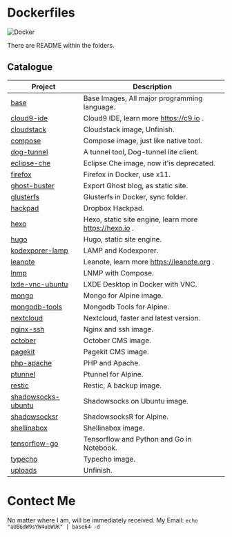 # Dockerfiles

![Docker](https://assets-cdn.github.com/images/icons/emoji/unicode/1f433.png)

There are README within the folders.

## Catalogue
| Project                                  | Description                              |
| ---------------------------------------- | ---------------------------------------- |
| [base](https://github.com/izuolan/dockerfiles/blob/master/base) | Base Images, All major programming language. |
| [cloud9-ide](https://github.com/izuolan/dockerfiles/blob/master/cloud9-ide) | Cloud9 IDE, learn more https://c9.io .   |
| [cloudstack](https://github.com/izuolan/dockerfiles/blob/master/cloudstack) | Cloudstack image, Unfinish.              |
| [compose](https://github.com/izuolan/dockerfiles/blob/master/compose) | Compose image, just like native tool.    |
| [dog-tunnel](https://github.com/izuolan/dockerfiles/blob/master/dog-tunnel) | A tunnel tool, Dog-tunnel lite client.   |
| [eclipse-che](https://github.com/izuolan/dockerfiles/blob/master/eclipse-che) | Eclipse Che image,  now it'is deprecated. |
| [firefox](https://github.com/izuolan/dockerfiles/blob/master/firefox) | Firefox in Docker, use x11.              |
| [ghost-buster](https://github.com/izuolan/dockerfiles/blob/master/ghost-buster) | Export Ghost blog, as static site.       |
| [glusterfs](https://github.com/izuolan/dockerfiles/blob/master/glusterfs) | Glusterfs in Docker, sync folder.        |
| [hackpad](https://github.com/izuolan/dockerfiles/blob/master/hackpad) | Dropbox Hackpad.                         |
| [hexo](https://github.com/izuolan/dockerfiles/blob/master/hexo) | Hexo, static site engine, learn more https://hexo.io . |
| [hugo](https://github.com/izuolan/dockerfiles/blob/master/hugo) | Hugo, static site engine.                |
| [kodexporer-lamp](https://github.com/izuolan/dockerfiles/blob/master/kodexporer-lamp) | LAMP and Kodexporer.                     |
| [leanote](https://github.com/izuolan/dockerfiles/blob/master/leanote) | Leanote, learn more https://leanote.org . |
| [lnmp](https://github.com/izuolan/dockerfiles/blob/master/lnmp) | LNMP with Compose.                       |
| [lxde-vnc-ubuntu](https://github.com/izuolan/dockerfiles/blob/master/lxde-vnc-ubuntu) | LXDE Desktop in Docker with VNC.         |
| [mongo](https://github.com/izuolan/dockerfiles/blob/master/mongo) | Mongo for Alpine image.                  |
| [mongodb-tools](https://github.com/izuolan/dockerfiles/blob/master/mongodb-tools) | Mongodb Tools for Alpine.                |
| [nextcloud](https://github.com/izuolan/dockerfiles/blob/master/nextcloud) | Nextcloud, faster and latest version.    |
| [nginx-ssh](https://github.com/izuolan/dockerfiles/blob/master/nginx-ssh) | Nginx and ssh image.                     |
| [october](https://github.com/izuolan/dockerfiles/blob/master/october) | October CMS image.                       |
| [pagekit](https://github.com/izuolan/dockerfiles/blob/master/pagekit) | Pagekit CMS image.                       |
| [php-apache](https://github.com/izuolan/dockerfiles/blob/master/php-apache) | PHP and Apache.                          |
| [ptunnel](https://github.com/izuolan/dockerfiles/blob/master/ptunnel) | Ptunnel  for Alpine.                     |
| [restic](https://github.com/izuolan/dockerfiles/blob/master/restic) | Restic, A backup image.                  |
| [shadowsocks-ubuntu](https://github.com/izuolan/dockerfiles/blob/master/shadowsocks-ubuntu) | Shadowsocks on Ubuntu image.             |
| [shadowsocksr](https://github.com/izuolan/dockerfiles/blob/master/shadowsocksr) | ShadowsocksR for Alpine.                 |
| [shellinabox](https://github.com/izuolan/dockerfiles/blob/master/shellinabox) | Shellinabox image.                       |
| [tensorflow-go](https://github.com/izuolan/dockerfiles/blob/master/tensorflow-go) | Tensorflow and Python and Go in Notebook. |
| [typecho](https://github.com/izuolan/dockerfiles/blob/master/typecho) | Typecho image.                           |
| [uploads](https://github.com/izuolan/dockerfiles/blob/master/uploads) | Unfinish.                                |

# Contect Me
No matter where I am, will be immediately received.
My Email: `echo "aUB6dW9sYW4ubWUK" | base64 -d`


